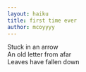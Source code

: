 ```yaml
---
layout: haiku
title: first time ever
author: mcoyyyy
---
```


Stuck in an arrow<br>
An old letter from afar<br>
Leaves have fallen down<br>
